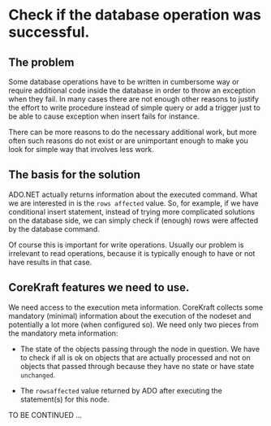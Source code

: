 # Check if the database operation was successful.

## The problem

Some database operations have to be written in cumbersome way or require additional code inside the database in order to throw an exception when they fail. In many cases there are not enough other reasons to justify the effort to write procedure instead of simple query or add a trigger just to be able to cause exception when insert fails for instance.

There can be more reasons to do the necessary additional work, but more often such reasons do not exist or are unimportant enough to make you look for simple way that involves less work.

## The basis for the solution

ADO.NET actually returns information about the executed command. What we are interested in is the `rows affected` value. So, for example, if we have conditional insert statement, instead of trying more complicated solutions on the database side, we can simply check if (enough) rows were affected by the database command.

Of course this is important for write operations. Usually our problem is irrelevant to read operations, because it is typically enough to have or not have results in that case.

## CoreKraft features we need to use.

We need access to the execution meta information. CoreKraft collects some mandatory (minimal) information about the execution of the nodeset and potentially a lot more (when configured so). We need only two pieces from the mandatory meta information:

- The state of the objects passing through the node in question. We have to check if all is ok on objects that are actually processed and not on objects that passed through because they have no state or have state `unchanged`.

- The `rowsaffected` value returned by ADO after executing the statement(s) for this node.

TO BE CONTINUED ...